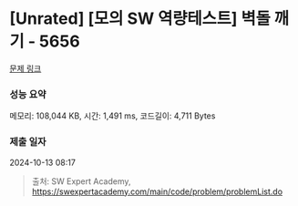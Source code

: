 # [Unrated] [모의 SW 역량테스트] 벽돌 깨기 - 5656 

[문제 링크](https://swexpertacademy.com/main/code/problem/problemDetail.do?contestProbId=AWXRQm6qfL0DFAUo) 

### 성능 요약

메모리: 108,044 KB, 시간: 1,491 ms, 코드길이: 4,711 Bytes

### 제출 일자

2024-10-13 08:17



> 출처: SW Expert Academy, https://swexpertacademy.com/main/code/problem/problemList.do